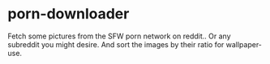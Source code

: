 # porn-downloader
Fetch some pictures from the SFW porn network on reddit.. Or any subreddit you might desire. And sort the images by their ratio for wallpaper-use.
